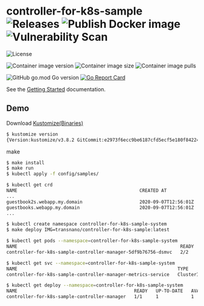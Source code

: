 # controller-for-k8s-sample ![Releases](https://github.com/transnano/controller-for-k8s-sample/workflows/Releases/badge.svg) ![Publish Docker image](https://github.com/transnano/controller-for-k8s-sample/workflows/Publish%20Docker%20image/badge.svg) ![Vulnerability Scan](https://github.com/transnano/controller-for-k8s-sample/workflows/Vulnerability%20Scan/badge.svg)

![License](https://img.shields.io/github/license/transnano/controller-for-k8s-sample?style=flat)

![Container image version](https://img.shields.io/docker/v/transnano/controller-for-k8s-sample/latest?style=flat)
![Container image size](https://img.shields.io/docker/image-size/transnano/controller-for-k8s-sample/latest?style=flat)
![Container image pulls](https://img.shields.io/docker/pulls/transnano/controller-for-k8s-sample?style=flat)

![GitHub go.mod Go version](https://img.shields.io/github/go-mod/go-version/transnano/controller-for-k8s-sample)
[![Go Report Card](https://goreportcard.com/badge/github.com/transnano/controller-for-k8s-sample)](https://goreportcard.com/report/github.com/transnano/controller-for-k8s-sample)

See the  [Getting Started](https://book.kubebuilder.io/quick-start.html)  documentation.

## Demo

Download [Kustomize(Binaries)](https://kubernetes-sigs.github.io/kustomize/installation/binaries/)

```sh
$ kustomize version
{Version:kustomize/v3.8.2 GitCommit:e2973f6ecc9be6187cfd5ecf5e180f842249b3c6 BuildDate:2020-08-29T17:44:01Z GoOs:linux GoArch:amd64}
```

make

```sh
$ make install
$ make run
$ kubectl apply -f config/samples/
```

```sh
$ kubectl get crd
NAME                                             CREATED AT
...
guestbook2s.webapp.my.domain                     2020-09-07T12:56:01Z
guestbooks.webapp.my.domain                      2020-09-07T12:56:01Z
...
```

```sh
$ kubectl create namespace controller-for-k8s-sample-system
$ make deploy IMG=transnano/controller-for-k8s-sample:latest
```

```sh
$ kubectl get pods --namespace=controller-for-k8s-sample-system
NAME                                                            READY   STATUS    RESTARTS   AGE
controller-for-k8s-sample-controller-manager-5df9b76756-dsmvc   2/2     Running   0          37s
```

```sh
$ kubectl get svc --namespace=controller-for-k8s-sample-system
NAME                                                           TYPE        CLUSTER-IP   EXTERNAL-IP   PORT(S)    AGE
controller-for-k8s-sample-controller-manager-metrics-service   ClusterIP   10.8.3.65    <none>        8443/TCP   8m45s
```

```sh
$ kubectl get deploy --namespace=controller-for-k8s-sample-system
NAME                                           READY   UP-TO-DATE   AVAILABLE   AGE
controller-for-k8s-sample-controller-manager   1/1     1            1           13m
```



